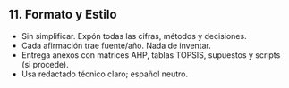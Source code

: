 ## 11. Formato y Estilo

*   Sin simplificar. Expón todas las cifras, métodos y decisiones.
*   Cada afirmación trae fuente/año. Nada de inventar.
*   Entrega anexos con matrices AHP, tablas TOPSIS, supuestos y scripts (si procede).
*   Usa redactado técnico claro; español neutro.

